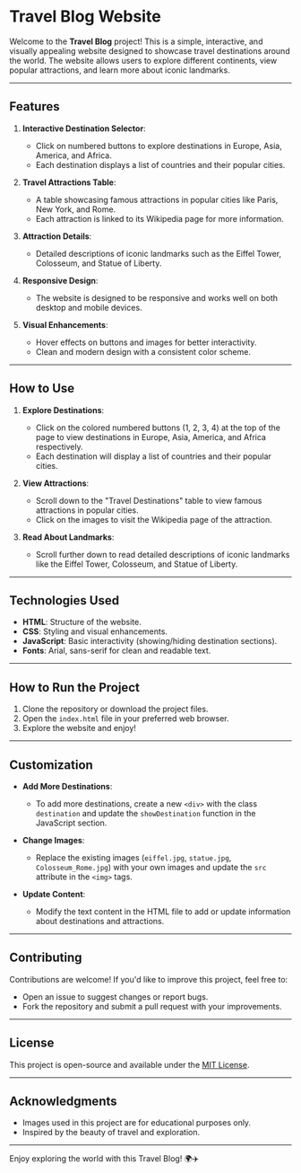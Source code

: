 # Travel Blog Website

Welcome to the **Travel Blog** project! This is a simple, interactive, and visually appealing website designed to showcase travel destinations around the world. The website allows users to explore different continents, view popular attractions, and learn more about iconic landmarks.

---

## Features

1. **Interactive Destination Selector**:
   - Click on numbered buttons to explore destinations in Europe, Asia, America, and Africa.
   - Each destination displays a list of countries and their popular cities.

2. **Travel Attractions Table**:
   - A table showcasing famous attractions in popular cities like Paris, New York, and Rome.
   - Each attraction is linked to its Wikipedia page for more information.

3. **Attraction Details**:
   - Detailed descriptions of iconic landmarks such as the Eiffel Tower, Colosseum, and Statue of Liberty.

4. **Responsive Design**:
   - The website is designed to be responsive and works well on both desktop and mobile devices.

5. **Visual Enhancements**:
   - Hover effects on buttons and images for better interactivity.
   - Clean and modern design with a consistent color scheme.

---

## How to Use

1. **Explore Destinations**:
   - Click on the colored numbered buttons (1, 2, 3, 4) at the top of the page to view destinations in Europe, Asia, America, and Africa respectively.
   - Each destination will display a list of countries and their popular cities.

2. **View Attractions**:
   - Scroll down to the "Travel Destinations" table to view famous attractions in popular cities.
   - Click on the images to visit the Wikipedia page of the attraction.

3. **Read About Landmarks**:
   - Scroll further down to read detailed descriptions of iconic landmarks like the Eiffel Tower, Colosseum, and Statue of Liberty.

---

## Technologies Used

- **HTML**: Structure of the website.
- **CSS**: Styling and visual enhancements.
- **JavaScript**: Basic interactivity (showing/hiding destination sections).
- **Fonts**: Arial, sans-serif for clean and readable text.

---
## How to Run the Project

1. Clone the repository or download the project files.
2. Open the `index.html` file in your preferred web browser.
3. Explore the website and enjoy!

---

## Customization

- **Add More Destinations**:
  - To add more destinations, create a new `<div>` with the class `destination` and update the `showDestination` function in the JavaScript section.
  
- **Change Images**:
  - Replace the existing images (`eiffel.jpg`, `statue.jpg`, `Colosseum_Rome.jpg`) with your own images and update the `src` attribute in the `<img>` tags.

- **Update Content**:
  - Modify the text content in the HTML file to add or update information about destinations and attractions.

---

## Contributing

Contributions are welcome! If you'd like to improve this project, feel free to:
- Open an issue to suggest changes or report bugs.
- Fork the repository and submit a pull request with your improvements.

---

## License

This project is open-source and available under the [MIT License](LICENSE).

---

## Acknowledgments

- Images used in this project are for educational purposes only.
- Inspired by the beauty of travel and exploration.

---

Enjoy exploring the world with this Travel Blog! 🌍✈️

